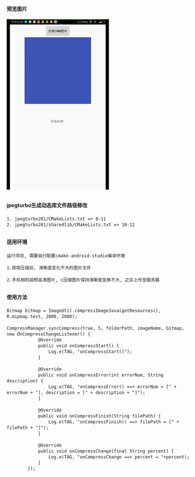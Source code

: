 ##
#### 预览图片
![image](https://github.com/153437803/ImageCompress/blob/master/Screenrecorder-2018-08-24-15-34-58-511.gif )

##
#### jpegturbo生成动态库文件路径修改
```
1. jpegturbo201/CMakeLists.txt => 8-11
2. jpegturbo201/sharedlib/CMakeLists.txt => 10-12
```

##
#### 适用环境
```
运行项目, 需要自行配置cmake-android-studio编译环境

1.获取压缩后, 清晰度变化不大的图片文件

2.手机相机拍照高清图片, c压缩图片保持清晰度变换不大, 之后上传至服务器
```

##
#### 使用方法
```
Bitmap bitmap = ImageUtil.compressImageJava(getResources(), R.mipmap.test, 2000, 2000);

CompressManager.syncCompress(true, 5, folderPath, imageName, bitmap, new OnCompressChangeListener() {
            @Override
            public void onCompressStart() {
                Log.e(TAG, "onCompressStart()");
            }

            @Override
            public void onCompressError(int errorNum, String description) {
                Log.e(TAG, "onCompressError() ==> errorNum = [" + errorNum + "], description = [" + description + "]");
            }

            @Override
            public void onCompressFinish(String filePath) {
                Log.e(TAG, "onCompressFinish() ==> filePath = [" + filePath + "]");
            }
            
            @Override
            public void onCompressChange(final String percent) {
                Log.e(TAG, "onCompressChange ==> percent = "+percent);
            }
        });
```

